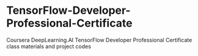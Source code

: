 # TensorFlow-Developer-Professional-Certificate
Coursera DeepLearning.AI TensorFlow Developer Professional Certificate class materials and project codes
